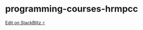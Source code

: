 # programming-courses-hrmpcc

[Edit on StackBlitz ⚡️](https://stackblitz.com/edit/programming-courses-hrmpcc)